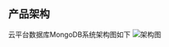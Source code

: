 ## 产品架构
云平台数据库MongoDB系统架构图如下
![架构图](http://imgcache.tce.fsphere.cn/static/mccdn.qcloud.com/static/img/65628226168a3cf8d89643e8aadaeda9/jiagou.png)


